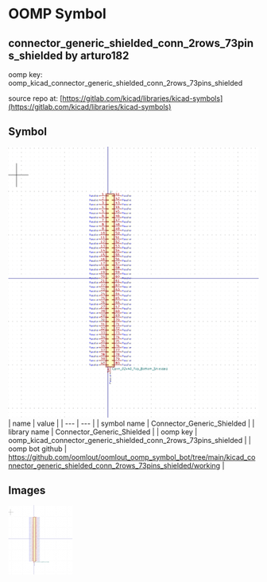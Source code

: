 # OOMP Symbol  
## connector_generic_shielded_conn_2rows_73pins_shielded  by arturo182  
  
oomp key: oomp_kicad_connector_generic_shielded_conn_2rows_73pins_shielded  
  
source repo at: [https://gitlab.com/kicad/libraries/kicad-symbols](https://gitlab.com/kicad/libraries/kicad-symbols)  
## Symbol  
  
[![working.png](working_600.png)](working.png)  
| name | value | 
| --- | --- | 
| symbol name | Connector_Generic_Shielded | 
| library name | Connector_Generic_Shielded | 
| oomp key | oomp_kicad_connector_generic_shielded_conn_2rows_73pins_shielded | 
| oomp bot github | https://github.com/oomlout/oomlout_oomp_symbol_bot/tree/main/kicad_connector_generic_shielded_conn_2rows_73pins_shielded/working | 
## Images  
  
[![working.png](working_140.png)](working.png)  
